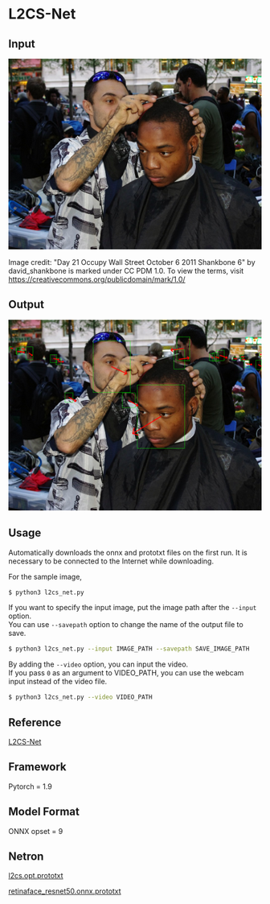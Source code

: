 # L2CS-Net

## Input

![Input](input.png)

Image credit: "Day 21 Occupy Wall Street October 6 2011 Shankbone 6" by david_shankbone is marked under CC PDM 1.0. To view the terms, visit https://creativecommons.org/publicdomain/mark/1.0/

## Output

![Output](output.png)

## Usage

Automatically downloads the onnx and prototxt files on the first run.
It is necessary to be connected to the Internet while downloading.

For the sample image,
``` bash
$ python3 l2cs_net.py
```

If you want to specify the input image, put the image path after the `--input` option.  
You can use `--savepath` option to change the name of the output file to save.
```bash
$ python3 l2cs_net.py --input IMAGE_PATH --savepath SAVE_IMAGE_PATH
```

By adding the `--video` option, you can input the video.   
If you pass `0` as an argument to VIDEO_PATH, you can use the webcam input instead of the video file.
```bash
$ python3 l2cs_net.py --video VIDEO_PATH
```


## Reference

[L2CS-Net](https://github.com/ahmednull/l2cs-net)

## Framework

Pytorch = 1.9

## Model Format

ONNX opset = 9

## Netron

[l2cs.opt.prototxt](https://netron.app/?url=https://storage.googleapis.com/ailia-models/l2cs_net/l2cs.onnx.prototxt)

[retinaface_resnet50.onnx.prototxt](https://netron.app/?url=https://storage.googleapis.com/ailia-models/retinaface/retinaface_resnet50.onnx.prototxt)  

